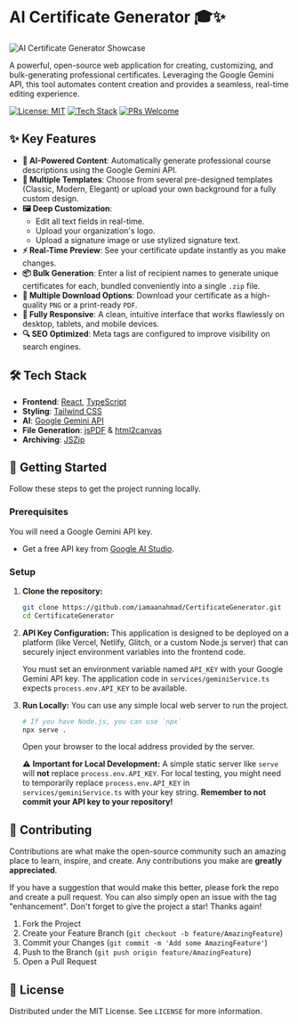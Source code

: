 # AI Certificate Generator 🎓✨

![AI Certificate Generator Showcase](https://i.ibb.co/BVt1NcNT/image.png)

A powerful, open-source web application for creating, customizing, and bulk-generating professional certificates. Leveraging the Google Gemini API, this tool automates content creation and provides a seamless, real-time editing experience.

[![License: MIT](https://img.shields.io/badge/License-MIT-blue.svg)](https://opensource.org/licenses/MIT)
[![Tech Stack](https://img.shields.io/badge/Tech-React%20%7C%20TypeScript%20%7C%20Tailwind-blueviolet)](README.md#%-tech-stack)
[![PRs Welcome](https://img.shields.io/badge/PRs-welcome-brightgreen.svg)](README.md#-contributing)


## ✨ Key Features

- **🤖 AI-Powered Content**: Automatically generate professional course descriptions using the Google Gemini API.
- **🎨 Multiple Templates**: Choose from several pre-designed templates (Classic, Modern, Elegant) or upload your own background for a fully custom design.
- **🖼️ Deep Customization**:
  - Edit all text fields in real-time.
  - Upload your organization's logo.
  - Upload a signature image or use stylized signature text.
- **⚡ Real-Time Preview**: See your certificate update instantly as you make changes.
- **📦 Bulk Generation**: Enter a list of recipient names to generate unique certificates for each, bundled conveniently into a single `.zip` file.
- **💾 Multiple Download Options**: Download your certificate as a high-quality `PNG` or a print-ready `PDF`.
- **📱 Fully Responsive**: A clean, intuitive interface that works flawlessly on desktop, tablets, and mobile devices.
- **🔍 SEO Optimized**: Meta tags are configured to improve visibility on search engines.

## 🛠️ Tech Stack

- **Frontend**: [React](https://reactjs.org/), [TypeScript](https://www.typescriptlang.org/)
- **Styling**: [Tailwind CSS](https://tailwindcss.com/)
- **AI**: [Google Gemini API](https://ai.google.dev/)
- **File Generation**: [jsPDF](https://github.com/parallax/jsPDF) & [html2canvas](https://html2canvas.hertzen.com/)
- **Archiving**: [JSZip](https://stuk.github.io/jszip/)

## 🚀 Getting Started

Follow these steps to get the project running locally.

### Prerequisites

You will need a Google Gemini API key.
- Get a free API key from [Google AI Studio](https://aistudio.google.com/app/apikey).

### Setup

1. **Clone the repository:**
   ```sh
   git clone https://github.com/iamaanahmad/CertificateGenerator.git
   cd CertificateGenerator
   ```

2. **API Key Configuration:**
   This application is designed to be deployed on a platform (like Vercel, Netlify, Glitch, or a custom Node.js server) that can securely inject environment variables into the frontend code.

   You must set an environment variable named `API_KEY` with your Google Gemini API key. The application code in `services/geminiService.ts` expects `process.env.API_KEY` to be available.

3. **Run Locally:**
   You can use any simple local web server to run the project.
   ```sh
   # If you have Node.js, you can use `npx`
   npx serve .
   ```
   Open your browser to the local address provided by the server.

   ⚠️ **Important for Local Development:** A simple static server like `serve` will **not** replace `process.env.API_KEY`. For local testing, you might need to temporarily replace `process.env.API_KEY` in `services/geminiService.ts` with your key string. **Remember to not commit your API key to your repository!**

## 🤝 Contributing

Contributions are what make the open-source community such an amazing place to learn, inspire, and create. Any contributions you make are **greatly appreciated**.

If you have a suggestion that would make this better, please fork the repo and create a pull request. You can also simply open an issue with the tag "enhancement".
Don't forget to give the project a star! Thanks again!

1. Fork the Project
2. Create your Feature Branch (`git checkout -b feature/AmazingFeature`)
3. Commit your Changes (`git commit -m 'Add some AmazingFeature'`)
4. Push to the Branch (`git push origin feature/AmazingFeature`)
5. Open a Pull Request

## 📄 License

Distributed under the MIT License. See `LICENSE` for more information.
